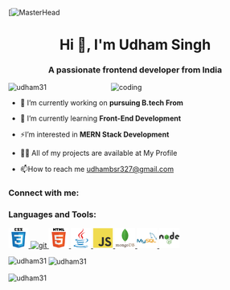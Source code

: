 [![MasterHead](https://i.pinimg.com/564x/b0/bf/21/b0bf2132ab1442f00195383f2cd8a553.jpg)

<h1 align="center">Hi 👋, I'm Udham Singh</h1>
<h3 align="center">A passionate frontend developer from India</h3>
<img align='right' alt='coding' width='300' src="https://th.bing.com/th/id/OIP.PPwhfI8pPocc_O6551HrwwAAAA?rs=1&pid=ImgDetMain">

<p align="left"> <img src="https://komarev.com/ghpvc/?username=udham31&label=Profile%20views&color=0e75b6&style=flat" alt="udham31" /> </p>

- 🔭 I’m currently working on **pursuing B.tech From**

- 🌱 I’m currently learning **Front-End Development**

- ⚡I’m interested in **MERN Stack Development**

- 👨‍💻 All of my projects are available at My Profile

- 📫How to reach me udhambsr327@gmail.com

<h3 align="left">Connect with me:</h3>
<p align="left">
</p>

<h3 align="left">Languages and Tools:</h3>
<p align="left"> <a href="https://www.w3schools.com/css/" target="_blank" rel="noreferrer"> <img src="https://raw.githubusercontent.com/devicons/devicon/master/icons/css3/css3-original-wordmark.svg" alt="css3" width="40" height="40"/> </a> <a href="https://git-scm.com/" target="_blank" rel="noreferrer"> <img src="https://www.vectorlogo.zone/logos/git-scm/git-scm-icon.svg" alt="git" width="40" height="40"/> </a> <a href="https://www.w3.org/html/" target="_blank" rel="noreferrer"> <img src="https://raw.githubusercontent.com/devicons/devicon/master/icons/html5/html5-original-wordmark.svg" alt="html5" width="40" height="40"/> </a> <a href="https://www.java.com" target="_blank" rel="noreferrer"> <img src="https://raw.githubusercontent.com/devicons/devicon/master/icons/java/java-original.svg" alt="java" width="40" height="40"/> </a> <a href="https://developer.mozilla.org/en-US/docs/Web/JavaScript" target="_blank" rel="noreferrer"> <img src="https://raw.githubusercontent.com/devicons/devicon/master/icons/javascript/javascript-original.svg" alt="javascript" width="40" height="40"/> </a> <a href="https://www.mongodb.com/" target="_blank" rel="noreferrer"> <img src="https://raw.githubusercontent.com/devicons/devicon/master/icons/mongodb/mongodb-original-wordmark.svg" alt="mongodb" width="40" height="40"/> </a> <a href="https://www.mysql.com/" target="_blank" rel="noreferrer"> <img src="https://raw.githubusercontent.com/devicons/devicon/master/icons/mysql/mysql-original-wordmark.svg" alt="mysql" width="40" height="40"/> </a> <a href="https://nodejs.org" target="_blank" rel="noreferrer"> <img src="https://raw.githubusercontent.com/devicons/devicon/master/icons/nodejs/nodejs-original-wordmark.svg" alt="nodejs" width="40" height="40"/> </a> </p>

<p><img align="left" src="https://github-readme-stats.vercel.app/api/top-langs?username=udham31&show_icons=true&locale=en&layout=compact" alt="udham31" /></p>

<p>&nbsp;<img align="center" src="https://github-readme-stats.vercel.app/api?username=udham31&show_icons=true&locale=en" alt="udham31" /></p>

<p><img align="center" src="https://github-readme-streak-stats.herokuapp.com/?user=udham31&" alt="udham31" /></p>
